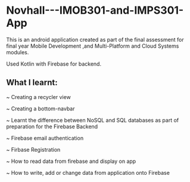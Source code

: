 # Novhall---IMOB301-and-IMPS301-App

This is an android application created as part of the final assessment for final year
Mobile Development ,and Multi-Platform and Cloud Systems modules. 

Used Kotlin with Firebase for backend.

## What I learnt:

~ Creating a recycler view

~ Creating a bottom-navbar

~ Learnt the difference between NoSQL and SQL databases as part of preparation for the Firebase Backend

~ Firebase email authentication

~ Firbase Registration

~ How to read data from firebase and display on app

~ How to write, add or change data from application onto Firebase

